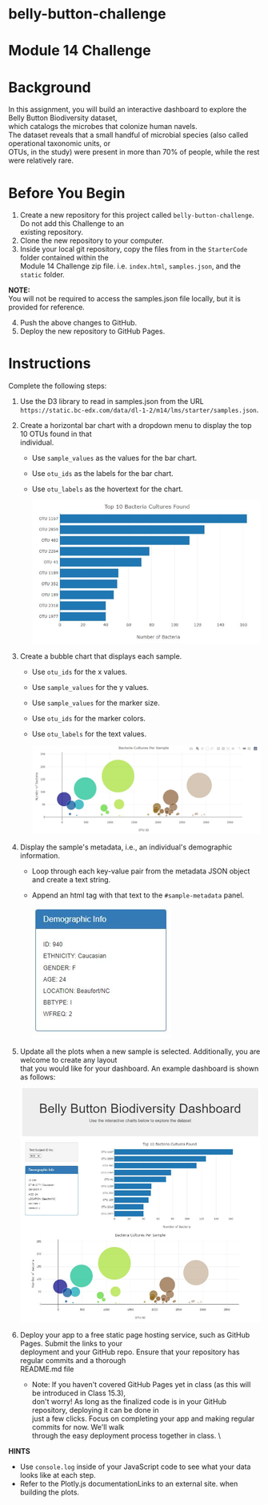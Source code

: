 # belly-button-challenge
#
# Module 14 Challenge

#
# Background
In this assignment, you will build an interactive dashboard to explore the Belly Button Biodiversity dataset,\
which catalogs the microbes that colonize human navels. \
The dataset reveals that a small handful of microbial species (also called operational taxonomic units, or \
OTUs, in the study) were present in more than 70% of people, while the rest were relatively rare.
#
# Before You Begin
1. Create a new repository for this project called `belly-button-challenge`. Do not add this Challenge to an \
existing repository.
2. Clone the new repository to your computer.
3. Inside your local git repository, copy the files from in the `StarterCode` folder contained within the \
Module 14 Challenge zip file. i.e. `index.html`, `samples.json`, and the `static` folder.

**NOTE:** \
You will not be required to access the samples.json file locally, but it is provided for reference.

4. Push the above changes to GitHub.
5. Deploy the new repository to GitHub Pages.

#
# Instructions
Complete the following steps:
1. Use the D3 library to read in samples.json from the URL `https://static.bc-edx.com/data/dl-1-2/m14/lms/starter/samples.json`.
2. Create a horizontal bar chart with a dropdown menu to display the top 10 OTUs found in that \
individual.
    * Use `sample_values` as the values for the bar chart.
    * Use `otu_ids` as the labels for the bar chart.
    * Use `otu_labels` as the hovertext for the chart.

        ![alt text](image.png)

3. Create a bubble chart that displays each sample.
    * Use `otu_ids` for the x values.
    * Use `sample_values` for the y values.
    * Use `sample_values` for the marker size.
    * Use `otu_ids` for the marker colors.
    * Use `otu_labels` for the text values.

        ![alt text](image-1.png)

4. Display the sample's metadata, i.e., an individual's demographic information.
    * Loop through each key-value pair from the metadata JSON object and create a text string.
    * Append an html tag with that text to the `#sample-metadata` panel.

        ![alt text](image-2.png)

5. Update all the plots when a new sample is selected. Additionally, you are welcome to create any layout \
that you would like for your dashboard. An example dashboard is shown as follows:

    ![alt text](image-3.png)

6. Deploy your app to a free static page hosting service, such as GitHub Pages. Submit the links to your \
deployment and your GitHub repo. Ensure that your repository has regular commits and a thorough \
README.md file
    * Note: If you haven't covered GitHub Pages yet in class (as this will be introduced in Class 15.3), \
    don't worry! As long as the finalized code is in your GitHub repository, deploying it can be done in \
    just a few clicks. Focus on completing your app and making regular commits for now. We'll walk \
    through the easy deployment process together in class. \

**HINTS** 
* Use `console.log` inside of your JavaScript code to see what your data looks like at each step.
* Refer to the Plotly.js documentationLinks to an external site. when building the plots.
